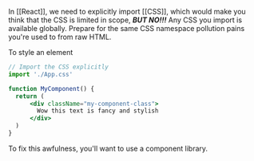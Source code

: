 In [[React]], we need to explicitly import [[CSS]], which would make you think that the CSS is limited in scope, ***BUT NO!!!*** Any CSS you import is available globally. Prepare for the same CSS namespace pollution pains you're used to from raw HTML.

To style an element
```jsx
// Import the CSS explicitly
import './App.css'

function MyComponent() {
  return (
	  <div className="my-component-class">
	    Wow this text is fancy and stylish
	  </div>
  )
}
```

To fix this awfulness, you'll want to use a component library.